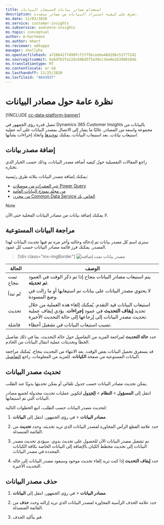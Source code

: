 ```yaml
---
title: استخدام مصادر بيانات لاستيعاب البيانات
description: تعرف على كيفية استيراد البيانات من مصادر متعددة.
ms.date: 11/03/2020
ms.service: customer-insights
ms.subservice: audience-insights
ms.topic: conceptual
author: m-hartmann
ms.author: mhart
ms.reviewer: adkuppa
manager: shellyha
ms.openlocfilehash: a720641f7499fc71ff5bceeba48d296c51f77242
ms.sourcegitcommit: 6a6df62fa12dcb9bd5f5a39cc3ee0e2b3988184b
ms.translationtype: HT
ms.contentlocale: ar-SA
ms.lasthandoff: 11/25/2020
ms.locfileid: "4643937"
---
```

# <a name="overview-about-data-sources"></a>نظرة عامة حول مصادر البيانات

[!INCLUDE [cc-data-platform-banner](../includes/cc-data-platform-banner.md)]

تتصل قدرة رؤى الجمهور في Dynamics 365 Customer Insights بالبيانات من مجموعة واسعة من المصادر. غالبًا ما يشار إلى الاتصال بمصدر البيانات على أنه عملية *استيعاب بيانات*. بعد استيعاب البيانات، يمكنك [توحيدها](data-unification.md) واتخاذ إجراءات بشأنها.

## <a name="add-a-data-source"></a>إضافة مصدر بيانات

راجع المقالات التفصيلية حول كيفيه أضافه مصدر البيانات، وذلك حسب الخيار الذي تختاره.

يمكنك إضافة مصدر البيانات بثلاثة طرق رئيسية:

- [عبر العشرات من موصلات Power Query](connect-power-query.md)
- [من مجلد نموذج البيانات العامة](connect-common-data-model.md)
- [من مخزن Common Data Service الخاص بك](connect-common-data-service-lake.md)

> [!NOTE]
> لا يمكنك إضافة بيانات من مصادر البيانات المحلية حتى الآن.

## <a name="review-ingested-data"></a>مراجعة البيانات المستوعبة

سترى اسم كل مصدر بيانات تم إدخاله وحالته وآخر مرة تم فيها تحديث البيانات لهذا المصدر. يمكنك فرز قائمة مصادر البيانات حسب كل عمود.

> [!div class="mx-imgBorder"]
> ![مصدر بيانات تمت إضافته](media/configure-data-datasource-added.png "مصدر بيانات تمت إضافته")

|الحالة   |الوصف   |
|---------|---------|
|تمت بنجاح   |يتم استيعاب مصادر البيانات بنجاح إذا تم ذكر الوقت في العمود **تم تحديثه**.
|لم تبدأ   |لا يحتوي مصدر البيانات على بيانات تم استيعابها أو ما زالت في وضع المسودة.         |
|تحديث    |استيعاب البيانات قيد التقدم. يُمكنك إلغاء هذه العملية من خلال تحديد **إيقاف التحديث** في عمود **إجراءات**. يؤدي إيقاف عملية تحديث مصدر البيانات إلى إرجاعها إلى حالة التحديث الأخيرة.       |
|‏‏فاشلة     |تسبب استيعاب البيانات في تشغيل أخطاء.         |

حدد **حالة التحديث** لمراجعة المزيد من التفاصيل حول حالة التحديث، بما في ذلك تفاصيل الخطأ وتحديثات عملية انتقال البيانات من الخادم‬‬.

قد يستغرق تحميل البيانات بعض الوقت. بعد الانتهاء من التحديث بنجاح، يُمكنك مراجعة البيانات المستوعبة من صفحة **الكيانات**. للمزيد من المعلومات، راجع [التفاصيل](entities.md).

## <a name="refresh-a-data-source"></a>تحديث مصدر البيانات

يمكن تحديث مصادر البيانات حسب جدول تلقائي أو يمكن تحديثها يدويًا عند الطلب. 

انتقل إلى **المسؤول** > **النظام** > [**الجدول**](system.md#schedule-tab) لتكوين عمليات تحديث مجدولة لجميع مصادر البيانات التي تم استيعابها.

لتحديث مصدر البيانات حسب الطلب، اتبع الخطوات التالية:

1. في رؤى الجمهور، انتقل إلى **البيانات‏‎** > **مصادر البيانات**.

2. حدد علامة القطع الرأس المجاورة لمصدر البيانات الذي تريد تحديثه، وحدد **تحديث** من القائمة المنسدلة.

3. تم تشغيل مصدر البيانات الآن للحصول على تحديث يدوي. سيؤدي تحديث مصدر البيانات إلى تحديث مخطط الكيان بالإضافة إلى البيانات الخاصة بكافة الكيانات المحددة في مصدر البيانات.

4. حدد **إيقاف التحديث** إذا كنت تريد إلغاء تحديث موجود وسيعود مصدر البيانات إلى حالة التحديث الأخيرة.

## <a name="delete-a-data-source"></a>حذف مصدر البيانات

1. في رؤى الجمهور، انتقل إلى **البيانات‏‎** > **مصادر البيانات**.

2. حدد علامة الحذف الرأسية المجاورة لمصدر البيانات الذي تريد إزالته وحدد **حذف** من القائمة المنسدلة.

3. قم بتأكيد الحذف.
